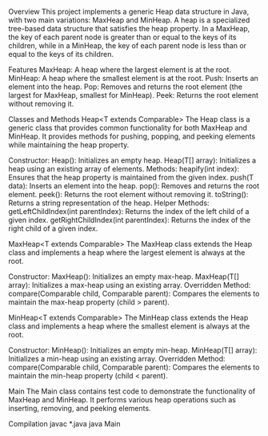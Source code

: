 Overview
This project implements a generic Heap data structure in Java, with two main variations: MaxHeap and MinHeap. A heap is a specialized tree-based data structure that satisfies the heap property. In a MaxHeap, the key of each parent node is greater than or equal to the keys of its children, while in a MinHeap, the key of each parent node is less than or equal to the keys of its children.

Features
MaxHeap: A heap where the largest element is at the root.
MinHeap: A heap where the smallest element is at the root.
Push: Inserts an element into the heap.
Pop: Removes and returns the root element (the largest for MaxHeap, smallest for MinHeap).
Peek: Returns the root element without removing it.

Classes and Methods
Heap<T extends Comparable<T>>
The Heap class is a generic class that provides common functionality for both MaxHeap and MinHeap. It provides methods for pushing, popping, and peeking elements while maintaining the heap property.

  Constructor:
  Heap(): Initializes an empty heap.
  Heap(T[] array): Initializes a heap using an existing array of elements.
  Methods:
  heapify(int index): Ensures that the heap property is maintained from the given index.
  push(T data): Inserts an element into the heap.
  pop(): Removes and returns the root element.
  peek(): Returns the root element without removing it.
  toString(): Returns a string representation of the heap.
  Helper Methods:
  getLeftChildIndex(int parentIndex): Returns the index of the left child of a given index.
  getRightChildIndex(int parentIndex): Returns the index of the right child of a given index.
  
MaxHeap<T extends Comparable<T>>
The MaxHeap class extends the Heap class and implements a heap where the largest element is always at the root.

  Constructor:
  MaxHeap(): Initializes an empty max-heap.
  MaxHeap(T[] array): Initializes a max-heap using an existing array.
  Overridden Method:
  compare(Comparable<T> child, Comparable<T> parent): Compares the elements to maintain the max-heap property (child > parent).
  
MinHeap<T extends Comparable<T>>
The MinHeap class extends the Heap class and implements a heap where the smallest element is always at the root.

Constructor:
  MinHeap(): Initializes an empty min-heap.
  MinHeap(T[] array): Initializes a min-heap using an existing array.
  Overridden Method:
  compare(Comparable<T> child, Comparable<T> parent): Compares the elements to maintain the min-heap property (child < parent).
  
Main
The Main class contains test code to demonstrate the functionality of MaxHeap and MinHeap. It performs various heap operations such as inserting, removing, and peeking elements.

Compilation
javac *.java
java Main
